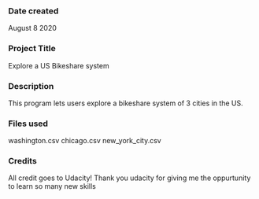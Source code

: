 ### Date created
August 8 2020

### Project Title
Explore a US Bikeshare system

### Description
This program lets users explore a bikeshare system of 3 cities in the US.

### Files used
washington.csv
chicago.csv
new_york_city.csv

### Credits
All credit goes to Udacity!
Thank you udacity for giving me the oppurtunity to learn so many new skills

